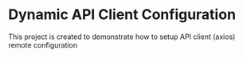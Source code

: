 # Dynamic API Client Configuration

This project is created to demonstrate how to setup API client (axios) remote configuration
